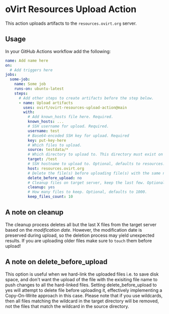 # oVirt Resources Upload Action

This action uploads artifacts to the `resources.ovirt.org` server.

## Usage

In your GitHub Actions workflow add the following:

```yaml
name: Add name here 
on:
  # Add triggers here
jobs:
  some-job:
    name: Some job
    runs-on: ubuntu-latest
    steps:
      # Add other steps to create artifacts before the step below.
      - name: Upload artifacts
        uses: ovirt/ovirt-resources-upload-action@main
        with:
          # Add known_hosts file here. Required.
          known_hosts: ...
          # SSH username for upload. Required.
          username: test
          # Base64-encoded SSH key for upload. Required
          key: put-key-here
          # Which files to upload.
          source: testdata/*
          # Which directory to upload to. This directory must exist on the target server.
          target: /test
          # SSH hostname to upload to. Optional, defaults to resources.ovirt.org
          host: resources.ovirt.org 
          # Delete the file(s) before uploading file(s) with the same name(s). Useful in case we hard-link the uploaded files.
          delete_before_upload: no
          # Cleanup files on target server, keep the last few. Optional, defaults to "no".
          cleanup: yes
          # How many files to keep. Optional, defaults to 1000.
          keep_files_count: 10
```

## A note on cleanup

The cleanup process deletes all but the last X files from the target server based on the *modification date*. However, the modification date is preserved during upload, so the deletion process may yield unexpected results. If you are uploading older files make sure to `touch` them before upload!


## A note on delete_before_upload

This option is useful when we hard-link the uploaded files i.e. to save disk space, and don't want the upload of the file with the exisiting file name to push changes to all the hard-linked files. Setting delete_before_upload to yes will attempt to delete file before uploading it, effectively implementing a Copy-On-Write approach in this case.
Please note that if you use wildcards, then all files matching the wildcard in the target directory will be removed, not the files that match the wildcard in the source directory.
